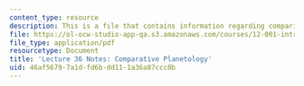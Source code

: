 ```yaml
---
content_type: resource
description: This is a file that contains information regarding comparitive planetology.
file: https://ol-ocw-studio-app-qa.s3.amazonaws.com/courses/12-001-introduction-to-geology-fall-2013/46af56797a1dfd6bdd111a36a87ccc0b_MIT12_001F13_Lec36Notes.pdf
file_type: application/pdf
resourcetype: Document
title: 'Lecture 36 Notes: Comparative Planetology'
uid: 46af5679-7a1d-fd6b-dd11-1a36a87ccc0b
---
```

